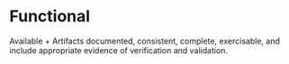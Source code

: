# Functional

Available + Artifacts documented, consistent, complete, exercisable, and include appropriate evidence of verification and validation.
